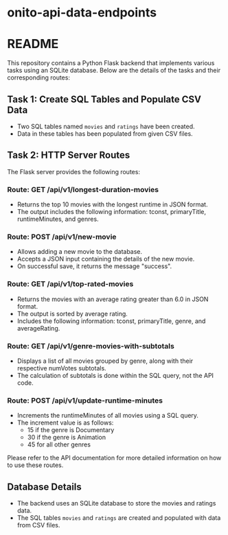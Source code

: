 # onito-api-data-endpoints

# README
This repository contains a Python Flask backend that implements various tasks using an SQLite database. Below are the details of the tasks and their corresponding routes:

## Task 1: Create SQL Tables and Populate CSV Data
- Two SQL tables named `movies` and `ratings` have been created.
- Data in these tables has been populated from given CSV files.

## Task 2: HTTP Server Routes
The Flask server provides the following routes:

### Route: GET /api/v1/longest-duration-movies
- Returns the top 10 movies with the longest runtime in JSON format.
- The output includes the following information: tconst, primaryTitle, runtimeMinutes, and genres.

### Route: POST /api/v1/new-movie
- Allows adding a new movie to the database.
- Accepts a JSON input containing the details of the new movie.
- On successful save, it returns the message "success".

### Route: GET /api/v1/top-rated-movies
- Returns the movies with an average rating greater than 6.0 in JSON format.
- The output is sorted by average rating.
- Includes the following information: tconst, primaryTitle, genre, and averageRating.

### Route: GET /api/v1/genre-movies-with-subtotals
- Displays a list of all movies grouped by genre, along with their respective numVotes subtotals.
- The calculation of subtotals is done within the SQL query, not the API code.

### Route: POST /api/v1/update-runtime-minutes
- Increments the runtimeMinutes of all movies using a SQL query.
- The increment value is as follows:
  - 15 if the genre is Documentary
  - 30 if the genre is Animation
  - 45 for all other genres

Please refer to the API documentation for more detailed information on how to use these routes.

## Database Details
- The backend uses an SQLite database to store the movies and ratings data.
- The SQL tables `movies` and `ratings` are created and populated with data from CSV files.
